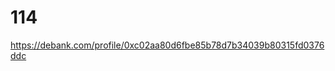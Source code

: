 # 114
https://debank.com/profile/0xc02aa80d6fbe85b78d7b34039b80315fd0376ddc

<!-- Auto-update: 2025-10-03T14:38:03.816552 -->

<!-- Auto-update: 2025-10-05T14:10:35.471040 -->

<!-- Auto-update: 2025-10-06T10:28:41.154357 -->

<!-- Auto-update: 2025-10-10T17:28:25.389506 -->
